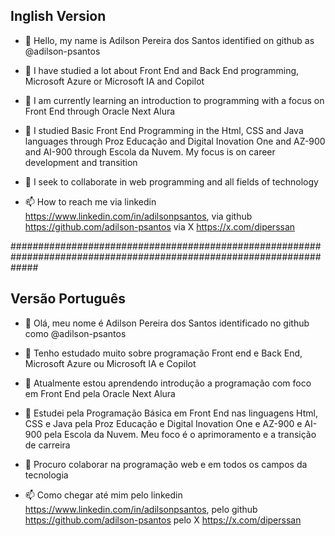 Inglish Version
----------------

- 👋 Hello, my name is Adilson Pereira dos Santos identified on github as @adilson-psantos

- 👀 I have studied a lot about Front End and Back End programming, Microsoft Azure or Microsoft IA and Copilot

- 🌱 I am currently learning an introduction to programming with a focus on Front End through Oracle Next Alura

- 🌱 I studied Basic Front End Programming in the Html, CSS and Java languages ​​through Proz Educação and Digital Inovation One and AZ-900 and AI-900 through Escola da Nuvem. My focus is on career development and transition

- 💞️ I seek to collaborate in web programming and all fields of technology

- 📫 How to reach me via linkedin https://www.linkedin.com/in/adilsonpsantos, via github https://github.com/adilson-psantos via X https://x.com/diperssan



#####################################################################################################################



Versão Português
----------------


- 👋 Olá, meu nome é Adilson Pereira dos Santos identificado no github como  @adilson-psantos

- 👀 Tenho estudado muito sobre programação Front end e Back End, Microsoft Azure  ou Microsoft IA e Copilot

- 🌱 Atualmente estou aprendendo introdução a programação com foco em Front End pela Oracle Next Alura

- 🌱 Estudei pela Programação Básica em Front End nas linguagens Html, CSS e Java pela Proz Educação e Digital Inovation One e AZ-900 e AI-900 pela Escola da Nuvem. Meu foco é o aprimoramento e a transição de carreira

- 💞️ Procuro colaborar na programação web e em todos os campos da tecnologia

- 📫 Como chegar até mim pelo linkedin https://www.linkedin.com/in/adilsonpsantos, pelo github https://github.com/adilson-psantos pelo X https://x.com/diperssan



